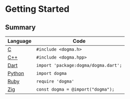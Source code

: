 # Getting Started

## Summary

Language        | Code
:---------------| --------------------------------------------------------------
[C][]           | `#include <dogma.h>`
[C++][]         | `#include <dogma.hpp>`
[Dart][]        | `import 'package:dogma/dogma.dart';`
[Python][]      | `import dogma`
[Ruby][]        | `require 'dogma'`
[Zig][]         | `const dogma = @import("dogma");`

[C]:      https://github.com/dogmatists/dogma.c
[C++]:    https://github.com/dogmatists/dogma.cpp
[Dart]:   https://github.com/dogmatists/dogma.dart
[Python]: https://github.com/dogmatists/dogma.py
[Ruby]:   https://github.com/dogmatists/dogma.rb
[Zig]:    https://github.com/dogmatists/dogma.zig
